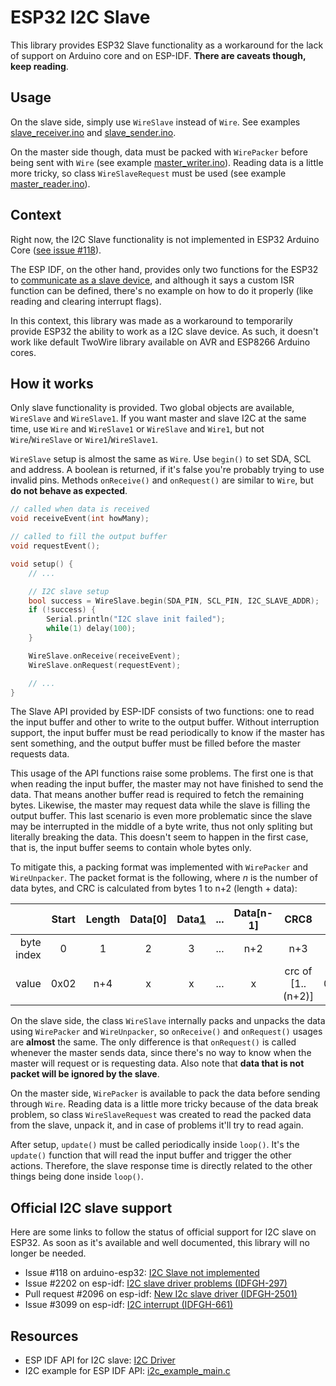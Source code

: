 # ESP32 I2C Slave

This library provides ESP32 Slave functionality as a workaround for the lack
of support on Arduino core and on ESP-IDF. **There are caveats though,**
**keep reading**.

## Usage

On the slave side, simply use `WireSlave` instead of `Wire`. See examples
[slave_receiver.ino](10) and [slave_sender.ino](11).

On the master side though, data must be packed with `WirePacker` before being
sent with `Wire` (see example [master_writer.ino](12)). Reading data is a little
more tricky, so class `WireSlaveRequest` must be used (see example
[master_reader.ino](13)).

## Context

Right now, the I2C Slave functionality is not implemented in ESP32 Arduino Core
([see issue #118][1]).

The ESP IDF, on the other hand, provides only two functions for the ESP32 to
[communicate as a slave device][2], and although it says a custom ISR function
can be defined, there's no example on how to do it properly (like reading
and clearing interrupt flags).

In this context, this library was made as a workaround to temporarily provide
ESP32 the ability to work as a I2C slave device. As such, it doesn't work
like default TwoWire library available on AVR and ESP8266 Arduino cores.

## How it works

Only slave functionality is provided. Two global objects are available,
`WireSlave` and `WireSlave1`. If you want master and slave I2C at the same time,
use `Wire` and `WireSlave1` or `WireSlave` and `Wire1`, but not
`Wire`/`WireSlave` or `Wire1`/`WireSlave1`.

`WireSlave` setup is almost the same as `Wire`. Use `begin()` to set SDA, SCL
and address. A boolean is returned, if it's false you're probably trying to use
invalid pins. Methods `onReceive()` and `onRequest()` are similar to `Wire`,
but **do not behave as expected**.

```c++
// called when data is received
void receiveEvent(int howMany);

// called to fill the output buffer
void requestEvent();

void setup() {
    // ...

    // I2C slave setup
    bool success = WireSlave.begin(SDA_PIN, SCL_PIN, I2C_SLAVE_ADDR);
    if (!success) {
        Serial.println("I2C slave init failed");
        while(1) delay(100);
    }

    WireSlave.onReceive(receiveEvent);
    WireSlave.onRequest(requestEvent);

    // ...
}
```

The Slave API provided by ESP-IDF consists of two functions: one to read the
input buffer and other to write to the output buffer. Without interruption
support, the input buffer must be read periodically to know if the master has
sent something, and the output buffer must be filled before the master requests
data.

This usage of the API functions raise some problems. The first one is that when
reading the input buffer, the master may not have finished to send the data.
That means another buffer read is required to fetch the remaining bytes.
Likewise, the master may request data while the slave is filling the output
buffer. This last scenario is even more problematic since the slave may
be interrupted in the middle of a byte write, thus not only spliting but
literally breaking the data. This doesn't seem to happen in the first case, that
is, the input buffer seems to contain whole bytes only.

To mitigate this, a packing format was implemented with `WirePacker` and
`WireUnpacker`. The packet format is the following, where _n_ is the number
of data bytes, and CRC is calculated from bytes 1 to n+2 (length + data):

|            | Start | Length | Data[0] | Data[1] | ... | Data[n-1] |        CRC8       |  End |
|-----------:|:-----:|:------:|:-------:|:-------:|:---:|:---------:|:-----------------:|:----:|
| byte index |   0   |    1   |    2    |    3    | ... |    n+2    |        n+3        |  n+4 |
|      value |  0x02 |   n+4  |    x    |    x    | ... |     x     | crc of [1..(n+2)] | 0x04 |

On the slave side, the class `WireSlave` internally packs and unpacks the data
using `WirePacker` and `WireUnpacker`, so `onReceive()` and `onRequest()`
usages are **almost** the same. The only difference is that `onRequest()`
is called whenever the master sends data, since there's no way to know
when the master will request or is requesting data. Also note that
**data that is not packet will be ignored by the slave**.

On the master side, `WirePacker` is available to pack the data before sending
through `Wire`. Reading data is a little more tricky because of the data break
problem, so class `WireSlaveRequest` was created to read the packed data
from the slave, unpack it, and in case of problems it'll try to read again.

After setup, `update()` must be called periodically inside `loop()`. It's
the `update()` function that will read the input buffer and trigger
the other actions. Therefore, the slave response time is directly related
to the other things being done inside `loop()`.

## Official I2C slave support

Here are some links to follow the status of official support for I2C slave on
ESP32. As soon as it's available and well documented, this library will no
longer be needed.

* Issue #118 on arduino-esp32: [I2C Slave not implemented][1]
* Issue #2202 on esp-idf: [I2C slave driver problems (IDFGH-297)][3]
* Pull request #2096 on esp-idf: [New I2c slave driver (IDFGH-2501)][4]
* Issue #3099 on esp-idf: [I2C interrupt (IDFGH-661)][5]

## Resources

* ESP IDF API for I2C slave: [I2C Driver][2]
* I2C example for ESP IDF API: [i2c_example_main.c][6]

[1]: <https://github.com/espressif/arduino-esp32/issues/118>
[2]: <https://docs.espressif.com/projects/esp-idf/en/latest/esp32/api-reference/peripherals/i2c.html#communication-as-slave>
[3]: <https://github.com/espressif/esp-idf/issues/2202>
[4]: <https://github.com/espressif/esp-idf/pull/2096>
[5]: <https://github.com/espressif/esp-idf/issues/3099>
[6]: <https://github.com/espressif/esp-idf/blob/master/examples/peripherals/i2c/i2c_self_test/main/i2c_example_main.c>

[10]: <examples/slave_receiver/slave_receiver.ino>
[11]: <examples/slave_sender/slave_sender.ino>
[12]: <examples/master_writer/master_writer.ino>
[13]: <examples/master_reader/master_reader.ino>
